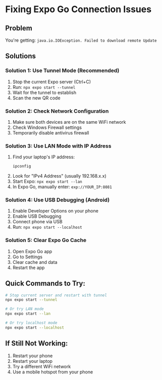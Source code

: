 # Fixing Expo Go Connection Issues

## Problem

You're getting: `java.io.IOException. Failed to download remote Update`

## Solutions

### Solution 1: Use Tunnel Mode (Recommended)

1. Stop the current Expo server (Ctrl+C)
2. Run: `npx expo start --tunnel`
3. Wait for the tunnel to establish
4. Scan the new QR code

### Solution 2: Check Network Configuration

1. Make sure both devices are on the same WiFi network
2. Check Windows Firewall settings
3. Temporarily disable antivirus firewall

### Solution 3: Use LAN Mode with IP Address

1. Find your laptop's IP address:
   ```bash
   ipconfig
   ```
2. Look for "IPv4 Address" (usually 192.168.x.x)
3. Start Expo: `npx expo start --lan`
4. In Expo Go, manually enter: `exp://YOUR_IP:8081`

### Solution 4: Use USB Debugging (Android)

1. Enable Developer Options on your phone
2. Enable USB Debugging
3. Connect phone via USB
4. Run: `npx expo start --localhost`

### Solution 5: Clear Expo Go Cache

1. Open Expo Go app
2. Go to Settings
3. Clear cache and data
4. Restart the app

## Quick Commands to Try:

```bash
# Stop current server and restart with tunnel
npx expo start --tunnel

# Or try LAN mode
npx expo start --lan

# Or try localhost mode
npx expo start --localhost
```

## If Still Not Working:

1. Restart your phone
2. Restart your laptop
3. Try a different WiFi network
4. Use a mobile hotspot from your phone
